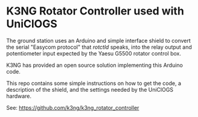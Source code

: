 # K3NG Rotator Controller used with UniClOGS

The ground station uses an Arduino and simple interface shield to convert the serial
"Easycom protocol" that _rotctld_ speaks, into the relay output and potentiometer
input expected by the Yaesu G5500 rotator control box.

K3NG has provided an open source solution implementing this Arduino code.

This repo contains some simple instructions on how to get the code, a description of the shield,
and the settings needed by the UniClOGS hardware.

See:  https://github.com/k3ng/k3ng_rotator_controller
